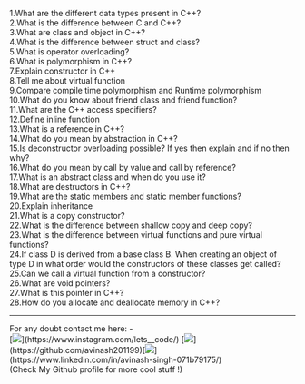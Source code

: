 1.What are the different data types present in C++?<br>
2.What is the difference between C and C++?<br>
3.What are class and object in C++?<br>
4.What is the difference between struct and class?<br>
5.What is operator overloading?<br>
6.What is polymorphism in C++?<br>
7.Explain constructor in C++<br>
8.Tell me about virtual function<br>
9.Compare compile time polymorphism and Runtime polymorphism<br>
10.What do you know about friend class and friend function?<br>
11.What are the C++ access specifiers?<br>
12.Define inline function<br>
13.What is a reference in C++?<br>
14.What do you mean by abstraction in C++?<br>
15.Is deconstructor overloading possible? If yes then explain and if no then why?<br>
16.What do you mean by call by value and call by reference?<br>
17.What is an abstract class and when do you use it?<br>
18.What are destructors in C++?<br>
19.What are the static members and static member functions?<br>
20.Explain inheritance<br>
21.What is a copy constructor?<br>
22.What is the difference between shallow copy and deep copy?<br>
23.What is the difference between virtual functions and pure virtual functions?<br>
24.If class D is derived from a base class B. When creating an object of type D in what order would the constructors of these classes get called?<br>
25.Can we call a virtual function from a constructor?<br>
26.What are void pointers?<br>
27.What is this pointer in C++?<br>
28.How do you allocate and deallocate memory in C++?<br>

<hr>
For any doubt contact me  here: - <br>
[<img src="https://img.icons8.com/color/50/000000/instagram-new--v2.png"/>](https://www.instagram.com/lets__code/) [<img src="https://img.icons8.com/color/48/000000/github--v3.png"/>](https://github.com/avinash201199)[<img src="https://img.icons8.com/color/48/000000/linkedin.png"/>](https://www.linkedin.com/in/avinash-singh-071b79175/)
<br>(Check My Github profile for more cool stuff !)<br>
